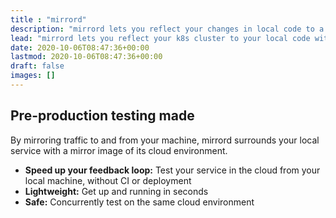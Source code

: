 ```yaml
---
title : "mirrord"
description: "mirrord lets you reflect your changes in local code to a k8s cluster without building or deploying"
lead: "mirrord lets you reflect your k8s cluster to your local code without interrupting it"
date: 2020-10-06T08:47:36+00:00
lastmod: 2020-10-06T08:47:36+00:00
draft: false
images: []
---
```



<h2>Pre-production testing made <span id="typewriter"></span></h2>

By mirroring traffic to and from your machine, mirrord surrounds your local service with a mirror image of its cloud environment.

- **Speed up your feedback loop:** Test your service in the cloud from your local machine, without CI or deployment
- **Lightweight:** Get up and running in seconds 
- **Safe:** Concurrently test on the same cloud environment